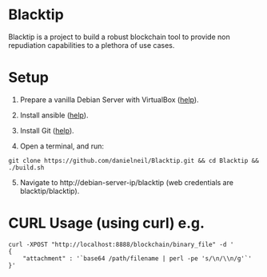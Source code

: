 # Blacktip

Blacktip is a project to build a robust blockchain tool to provide non repudiation capabilities to a plethora of use cases.

# Setup

1. Prepare a vanilla Debian Server with VirtualBox ([help](https://linuxhint.com/install_debian10_virtualbox/)).

2. Install ansible ([help](https://linuxhint.com/install_ansible_debian10/)).

3. Install Git ([help](https://linuxhint.com/install_git_debian_10/)).

4. Open a terminal, and run:
```
git clone https://github.com/danielneil/Blacktip.git && cd Blacktip && ./build.sh
```

5. Navigate to http://debian-server-ip/blacktip (web credentials are blacktip/blacktip).


# CURL Usage (using curl) e.g.
```
curl -XPOST "http://localhost:8888/blockchain/binary_file" -d '
{
    "attachment" : '`base64 /path/filename | perl -pe 's/\n/\\n/g'`'
}'
```
